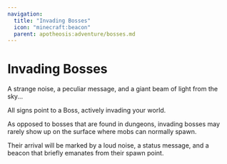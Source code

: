 ```yaml
---
navigation:
  title: "Invading Bosses"
  icon: "minecraft:beacon"
  parent: apotheosis:adventure/bosses.md
---
```


# Invading Bosses

A strange noise, a peculiar message, and a giant beam of light from the sky...

All signs point to a Boss, actively invading your world.

As opposed to bosses that are found in dungeons, invading bosses may rarely show up on the surface where mobs can normally spawn.

Their arrival will be marked by a loud noise, a status message, and a beacon that briefly emanates from their spawn point.

